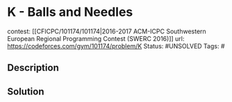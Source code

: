 # K - Balls and Needles

contest: [[CFICPC/101174/101174|2016-2017 ACM-ICPC Southwestern European Regional Programming Contest (SWERC 2016)]]
url: https://codeforces.com/gym/101174/problem/K
Status: #UNSOLVED
Tags: #

## Description

## Solution

